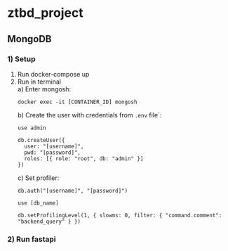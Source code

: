 # ztbd_project

## MongoDB
### 1) Setup
1. Run docker-compose up
2. Run in terminal
<br>a) Enter mongosh:
    ```
    docker exec -it [CONTAINER_ID] mongosh
    ```
    b) Create the user with credentials from `.env` file`:
    ```
    use admin
    ```
    ```
    db.createUser({
      user: "[username]",
      pwd: "[password]",
      roles: [{ role: "root", db: "admin" }]
    })
    ```
    c) Set profiler:<br>
    ```
    db.auth("[username]", "[password]")
    ```
    ```
    use [db_name]
    ```
    ```
    db.setProfilingLevel(1, { slowms: 0, filter: { "command.comment": "backend_query" } })
    ```
   
### 2) Run fastapi